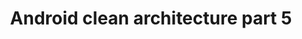---
layout: post
title: Android clean architecture part 5
description: "This post builds upon the architecture presented in the other posts of this series and introduces significant improvements in some architecture concepts and their sample implementation"
modified: 2016-05-11
category: post
tags: [android, MVP, dependecy injection, VIPER, Dagger, tip, pattern, architecture, software development]
share: true
---